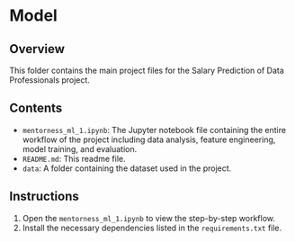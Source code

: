 # Model

## Overview
This folder contains the main project files for the Salary Prediction of Data Professionals project.

## Contents
- `mentorness_ml_1.ipynb`: The Jupyter notebook file containing the entire workflow of the project including data analysis, feature engineering, model training, and evaluation.
- `README.md`: This readme file.
- `data`: A folder containing the dataset used in the project.

## Instructions
1. Open the `mentorness_ml_1.ipynb` to view the step-by-step workflow.
2. Install the necessary dependencies listed in the `requirements.txt` file.
